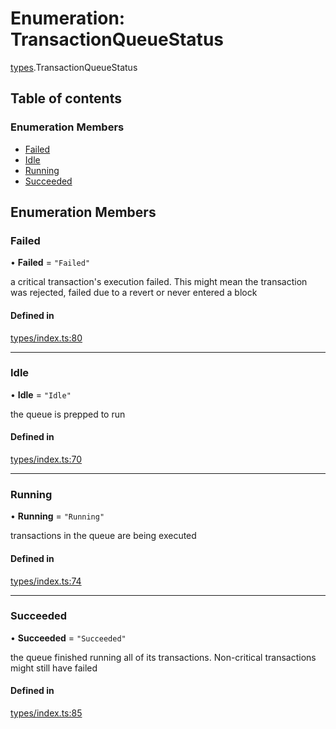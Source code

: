 # Enumeration: TransactionQueueStatus

[types](../wiki/types).TransactionQueueStatus

## Table of contents

### Enumeration Members

- [Failed](../wiki/types.TransactionQueueStatus#failed)
- [Idle](../wiki/types.TransactionQueueStatus#idle)
- [Running](../wiki/types.TransactionQueueStatus#running)
- [Succeeded](../wiki/types.TransactionQueueStatus#succeeded)

## Enumeration Members

### Failed

• **Failed** = ``"Failed"``

a critical transaction's execution failed.
This might mean the transaction was rejected,
failed due to a revert or never entered a block

#### Defined in

[types/index.ts:80](https://github.com/PolymeshAssociation/polymesh-sdk/blob/3d14e829/src/types/index.ts#L80)

___

### Idle

• **Idle** = ``"Idle"``

the queue is prepped to run

#### Defined in

[types/index.ts:70](https://github.com/PolymeshAssociation/polymesh-sdk/blob/3d14e829/src/types/index.ts#L70)

___

### Running

• **Running** = ``"Running"``

transactions in the queue are being executed

#### Defined in

[types/index.ts:74](https://github.com/PolymeshAssociation/polymesh-sdk/blob/3d14e829/src/types/index.ts#L74)

___

### Succeeded

• **Succeeded** = ``"Succeeded"``

the queue finished running all of its transactions. Non-critical transactions
might still have failed

#### Defined in

[types/index.ts:85](https://github.com/PolymeshAssociation/polymesh-sdk/blob/3d14e829/src/types/index.ts#L85)

